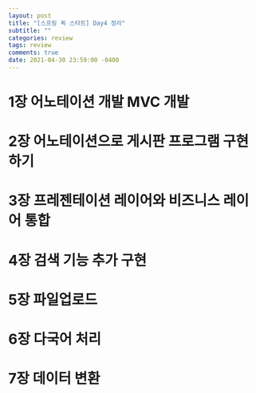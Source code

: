 ```yaml
---
layout: post
title: "[스프링 퀵 스타트] Day4 정리"
subtitle: ""
categories: review
tags: review
comments: true
date: 2021-04-30 23:59:00 -0400
---
```

 
# 1장 어노테이션 개발 MVC 개발  

# 2장 어노테이션으로 게시판 프로그램 구현하기  

# 3장 프레젠테이션 레이어와 비즈니스 레이어 통합  

# 4장 검색 기능 추가 구현  

# 5장 파일업로드  

# 6장 다국어 처리  

# 7장 데이터 변환  

